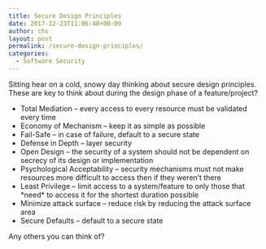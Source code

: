 ```yaml
---
title: Secure Design Principles
date: 2017-12-23T11:06:48+00:00
author: chs
layout: post
permalink: /secure-design-principles/
categories:
  - Software Security
---
```

Sitting hear on a cold, snowy day thinking about secure design principles. These are key to think about during the design phase of a feature/project?

  * Total Mediation &#8211; every access to every resource must be validated every time
  * Economy of Mechanism &#8211; keep it as simple as possible
  * Fail-Safe &#8211; in case of failure, default to a secure state
  * Defense in Depth &#8211; layer security
  * Open Design &#8211; the security of a system should not be dependent on secrecy of its design or implementation
  * Psychological Acceptability &#8211; security mechanisms must not make resources more difficult to access then if they weren&#8217;t there
  * Least Privilege &#8211; limit access to a system/feature to only those that \*need\* to access it for the shortest duration possible
  * Minimize attack surface &#8211; reduce risk by reducing the attack surface area
  * Secure Defaults &#8211; default to a secure state

Any others you can think of?

